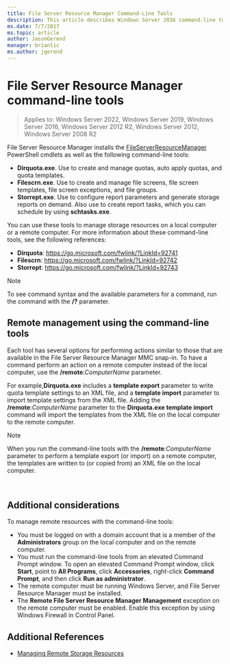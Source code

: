 ```yaml
---
title: File Server Resource Manager Command-Line Tools
description: This article describes Windows Server 2016 command-line tools
ms.date: 7/7/2017
ms.topic: article
author: JasonGerend
manager: brianlic
ms.author: jgerend
---
```

# File Server Resource Manager command-line tools

>Applies to: Windows Server 2022, Windows Server 2019, Windows Server 2016, Windows Server 2012 R2, Windows Server 2012, Windows Server 2008 R2

File Server Resource Manager installs the [FileServerResourceManager](/powershell/module/fileserverresourcemanager/)
PowerShell cmdlets as well as the following command-line tools:

-   **Dirquota.exe**. Use to create and manage quotas, auto apply quotas, and quota templates.
-   **Filescrn.exe**. Use to create and manage file screens, file screen templates, file screen exceptions, and file groups.
-   **Storrept.exe**. Use to configure report parameters and generate storage reports on demand. Also use to create report tasks, which you can schedule by using **schtasks.exe**.

You can use these tools to manage storage resources on a local computer or a remote computer. For more information about these command-line tools, see the following references:

-   **Dirquota**: <https://go.microsoft.com/fwlink/?LinkId=92741>
-   **Filescrn**: <https://go.microsoft.com/fwlink/?LinkId=92742>
-   **Storrept**: <https://go.microsoft.com/fwlink/?LinkId=92743>


> [!Note]
> To see command syntax and the available parameters for a command, run the command with the <strong>/?</strong> parameter.


## Remote management using the command-line tools

Each tool has several options for performing actions similar to those that are available in the File Server Resource Manager MMC snap-in. To have a command perform an action on a remote computer instead of the local computer, use the **/remote**:*ComputerName* parameter.

For example,**Dirquota.exe** includes a **template export** parameter to write quota template settings to an XML file, and a **template import** parameter to import template settings from the XML file. Adding the **/remote**:*ComputerName* parameter to the **Dirquota.exe template import** command will import the templates from the XML file on the local computer to the remote computer.

> [!Note]
> When you run the command-line tools with the **/remote**:<em>ComputerName</em> parameter to perform a template export (or import) on a remote computer, the templates are written to (or copied from) an XML file on the local computer.

<br />

## Additional considerations

To manage remote resources with the command-line tools:

-   You must be logged on with a domain account that is a member of the **Administrators** group on the local computer and on the remote computer.
-   You must run the command-line tools from an elevated Command Prompt window. To open an elevated Command Prompt window, click **Start**, point to **All Programs**, click **Accessories**, right-click **Command Prompt**, and then click **Run as administrator**.
-   The remote computer must be running Windows Server, and File Server Resource Manager must be installed.
-   The **Remote File Server Resource Manager Management** exception on the remote computer must be enabled. Enable this exception by using Windows Firewall in Control Panel.


## Additional References

-   [Managing Remote Storage Resources](managing-remote-storage-resources.md)
